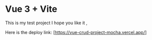 # Vue 3 + Vite

This is my test project I hope you like it ,

Here is the deploy link: [https://vue-crud-project-mocha.vercel.app/]